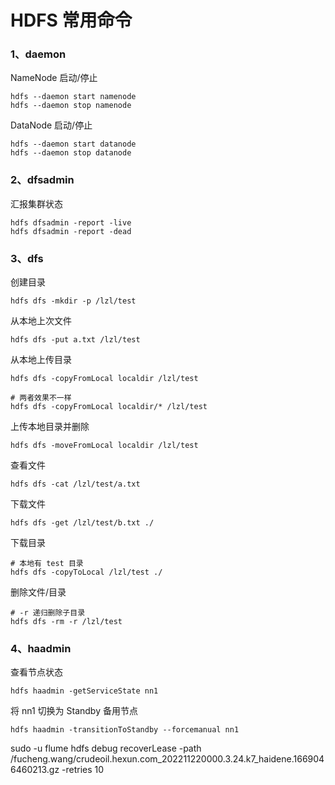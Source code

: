 # HDFS 常用命令


### 1、daemon

NameNode 启动/停止
```shell
hdfs --daemon start namenode
hdfs --daemon stop namenode
```

DataNode 启动/停止
```shell
hdfs --daemon start datanode
hdfs --daemon stop datanode
```

### 2、dfsadmin

汇报集群状态
```shell
hdfs dfsadmin -report -live
hdfs dfsadmin -report -dead
```

### 3、dfs

创建目录
```shell
hdfs dfs -mkdir -p /lzl/test
```

从本地上次文件

```shell
hdfs dfs -put a.txt /lzl/test
```

从本地上传目录
```shell
hdfs dfs -copyFromLocal localdir /lzl/test

# 两者效果不一样
hdfs dfs -copyFromLocal localdir/* /lzl/test
```

上传本地目录并删除
```shell
hdfs dfs -moveFromLocal localdir /lzl/test
```

查看文件

```shell
hdfs dfs -cat /lzl/test/a.txt
```

下载文件
```shell
hdfs dfs -get /lzl/test/b.txt ./
```

下载目录
```shell
# 本地有 test 目录
hdfs dfs -copyToLocal /lzl/test ./
```

删除文件/目录
```shell
# -r 递归删除子目录
hdfs dfs -rm -r /lzl/test
```

### 4、haadmin

查看节点状态
```
hdfs haadmin -getServiceState nn1
```

将 nn1 切换为 Standby 备用节点
```
hdfs haadmin -transitionToStandby --forcemanual nn1
```


 sudo -u flume hdfs debug recoverLease -path  /fucheng.wang/crudeoil.hexun.com_202211220000.3.24.k7_haidene.1669046460213.gz -retries 10
 
